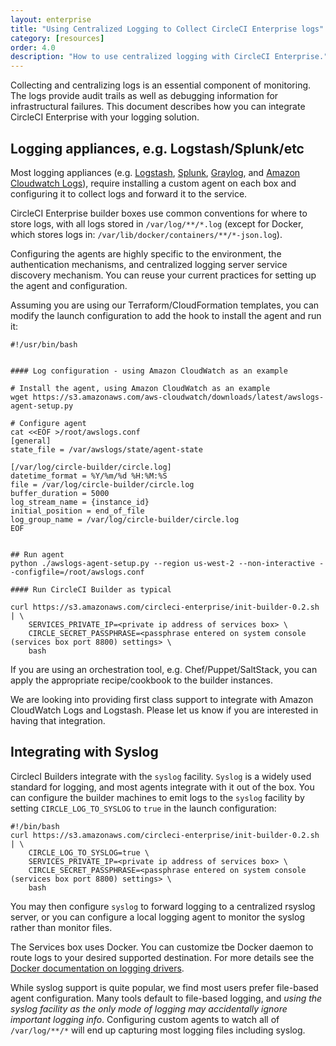 ```yaml
---
layout: enterprise
title: "Using Centralized Logging to Collect CircleCI Enterprise logs"
category: [resources]
order: 4.0
description: "How to use centralized logging with CircleCI Enterprise."
---
```


Collecting and centralizing logs is an essential component of monitoring.  The
logs provide audit trails as well as debugging information for infrastructural
failures.  This document describes how you can integrate CircleCI Enterprise
with your logging solution.

## Logging appliances, e.g. Logstash/Splunk/etc

Most logging appliances (e.g. [Logstash](https://www.elastic.co/products/logstash),
[Splunk](http://www.splunk.com/), [Graylog](https://www.graylog.org/), and
[Amazon Cloudwatch Logs](https://aws.amazon.com/cloudwatch/details/#log-monitoring)), require
installing a custom agent on each box and configuring it to collect logs and
forward it to the service.

CircleCI Enterprise builder boxes use common conventions for where to store logs, with all logs stored in `/var/log/**/*.log` (except for Docker, which stores logs in:
`/var/lib/docker/containers/**/*-json.log`).

Configuring the agents are highly specific to the environment, the
authentication mechanisms, and centralized logging server service discovery
mechanism.  You can reuse your current practices for setting up the agent and
configuration.

Assuming you are using our Terraform/CloudFormation templates, you can modify
the launch configuration to add the hook to install the agent and run it:

```
#!/usr/bin/bash


#### Log configuration - using Amazon CloudWatch as an example

# Install the agent, using Amazon CloudWatch as an example
wget https://s3.amazonaws.com/aws-cloudwatch/downloads/latest/awslogs-agent-setup.py

# Configure agent
cat <<EOF >/root/awslogs.conf
[general]
state_file = /var/awslogs/state/agent-state

[/var/log/circle-builder/circle.log]
datetime_format = %Y/%m/%d %H:%M:%S
file = /var/log/circle-builder/circle.log
buffer_duration = 5000
log_stream_name = {instance_id}
initial_position = end_of_file
log_group_name = /var/log/circle-builder/circle.log
EOF


## Run agent
python ./awslogs-agent-setup.py --region us-west-2 --non-interactive --configfile=/root/awslogs.conf

#### Run CircleCI Builder as typical

curl https://s3.amazonaws.com/circleci-enterprise/init-builder-0.2.sh | \
    SERVICES_PRIVATE_IP=<private ip address of services box> \
    CIRCLE_SECRET_PASSPHRASE=<passphrase entered on system console (services box port 8800) settings> \
    bash
```

If you are using an orchestration tool, e.g. Chef/Puppet/SaltStack, you can apply the appropriate recipe/cookbook to the builder instances.

We are looking into providing first class support to integrate with Amazon CloudWatch Logs and Logstash. Please let us know if you are interested in having that integration.

## Integrating with Syslog

CirclecI Builders integrate with the `syslog` facility.  `Syslog` is a widely used standard for logging, and most agents integrate with it out of the box.  You can configure the builder machines to emit logs to the `syslog` facility by setting `CIRCLE_LOG_TO_SYSLOG` to `true` in the launch configuration:

```
#!/bin/bash
curl https://s3.amazonaws.com/circleci-enterprise/init-builder-0.2.sh | \
    CIRCLE_LOG_TO_SYSLOG=true \
    SERVICES_PRIVATE_IP=<private ip address of services box> \
    CIRCLE_SECRET_PASSPHRASE=<passphrase entered on system console (services box port 8800) settings> \
    bash
```

You may then configure `syslog` to forward logging to a centralized rsyslog server, or you can configure a local logging agent to monitor the syslog rather than monitor files.

The Services box uses Docker.  You can customize tbe Docker daemon to route logs to your desired supported destination.  For more details see the [Docker documentation on logging drivers](https://docs.docker.com/engine/reference/logging/overview/).

While syslog support is quite popular, we find most users prefer file-based
agent configuration.  Many tools default to file-based logging, and _using the
syslog facility as the only mode of logging may accidentally ignore important
logging info_.  Configuring custom agents to watch all of `/var/log/**/*` will end up
capturing most logging files including syslog.
